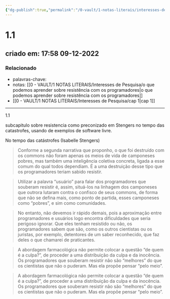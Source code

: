 ```yaml
---
{"dg-publish":true,"permalink":"/0-vault/1-notas-literais/interesses-de-pesquisa/1-1/","dgHomeLink":true,"dgShowLocalGraph":true,"dgShowFileTree":true,"dgEnableSearch":true}
---
```


# 1.1
## criado em: 17:58 09-12-2022

### Relacionado
- palavras-chave: 
- notas: [[0 - VAULT/1 NOTAS LITERAIS/Interesses de Pesquisa/o que podemos aprender sobre resistência com os programadores\|o que podemos aprender sobre resistência com os programadores]]
- [[0 - VAULT/1 NOTAS LITERAIS/Interesses de Pesquisa/cap 1\|cap 1]]
---
1.1

subcapitulo sobre resistencia como preconizado em Stengers no tempo das catastrofes, usando de exemplos de software livre.

No tempo das catástrofes (Isabelle Stengers)
 

>Conforme a segunda narrativa que proponho, o que foi destruído com os commons não foram apenas os meios de vida de camponeses pobres, mas também uma inteligência coletiva concreta, ligada a esse comum do qual todos dependiam. É a uma destruição desse tipo que os programadores teriam sabido resistir.

>Utilizar a palavra “usuário” para falar dos programadores que souberam resistir é, assim, situá-los na linhagem dos camponeses que outrora lutaram contra o confisco de seus commons, de forma que não se defina mais, como ponto de partida, esses camponeses como “pobres”, e sim como comunidades.

>No entanto, não devemos ir rápido demais, pois a aproximação entre programadores e usuários logo encontra dificuldades que seria perigoso ignorar. Que eles tenham resistido ou não, os programadores sabem que são, como os outros cientistas ou os juristas, por exemplo, detentores de um saber reconhecido, que faz deles o que chamarei de praticantes.

>A abordagem farmacológica não permite colocar a questão “de quem é a culpa?”, de proceder a uma distribuição da culpa e da inocência. Os programadores que souberam resistir não são “melhores” do que os cientistas que não o puderam. Mas ela propõe pensar “pelo meio”.

>A abordagem farmacológica não permite colocar a questão “de quem é a culpa?”, de proceder a uma distribuição da culpa e da inocência. Os programadores que souberam resistir não são “melhores” do que os cientistas que não o puderam. Mas ela propõe pensar “pelo meio”.

